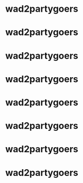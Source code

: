 # wad2partygoers
# wad2partygoers
# wad2partygoers
# wad2partygoers
# wad2partygoers
# wad2partygoers
# wad2partygoers
# wad2partygoers
